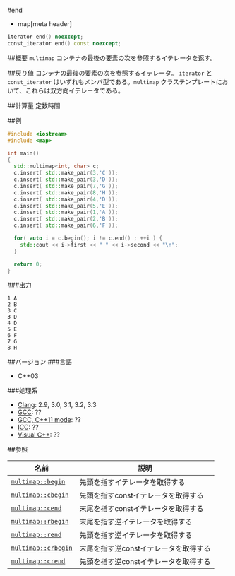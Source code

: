 #end
* map[meta header]

```cpp
iterator end() noexcept;
const_iterator end() const noexcept;
```

##概要
`multimap` コンテナの最後の要素の次を参照するイテレータを返す。


##戻り値
コンテナの最後の要素の次を参照するイテレータ。 
`iterator` と `const_iterator` はいずれもメンバ型である。`multimap` クラステンプレートにおいて、これらは双方向イテレータである。


##計算量
定数時間


##例
```cpp
#include <iostream>
#include <map>

int main()
{
  std::multimap<int, char> c;
  c.insert( std::make_pair(3,'C'));
  c.insert( std::make_pair(3,'D'));
  c.insert( std::make_pair(7,'G'));
  c.insert( std::make_pair(8,'H'));
  c.insert( std::make_pair(4,'D'));
  c.insert( std::make_pair(5,'E'));
  c.insert( std::make_pair(1,'A'));
  c.insert( std::make_pair(2,'B'));
  c.insert( std::make_pair(6,'F'));

  for( auto i = c.begin(); i != c.end() ; ++i ) {
    std::cout << i->first << " " << i->second << "\n";
  }

  return 0;
}
```

###出力
```
1 A
2 B
3 C
3 D
4 D
5 E
6 F
7 G
8 H
```

##バージョン
###言語
- C++03

###処理系
- [Clang](/implementation.md#clang): 2.9, 3.0, 3.1, 3.2, 3.3
- [GCC](/implementation.md#gcc): ??
- [GCC, C++11 mode](/implementation.md#gcc): ??
- [ICC](/implementation.md#icc): ??
- [Visual C++](/implementation.md#visual_cpp): ??


##参照

| 名前 | 説明 |
|------------------------------------------------------------------------------------------------|--------------------------------------------------|
| [`multimap::begin`](/reference/map/multimap/begin.md) | 先頭を指すイテレータを取得する |
| [`multimap::cbegin`](/reference/map/multimap/cbegin.md) | 先頭を指すconstイテレータを取得する |
| [`multimap::cend`](/reference/map/multimap/cend.md) | 末尾を指すconstイテレータを取得する |
| [`multimap::rbegin`](/reference/map/multimap/rbegin.md) | 末尾を指す逆イテレータを取得する |
| [`multimap::rend`](/reference/map/multimap/rend.md) | 先頭を指す逆イテレータを取得する |
| [`multimap::crbegin`](/reference/map/multimap/rbegin.md) | 末尾を指す逆constイテレータを取得する |
| [`multimap::crend`](/reference/map/multimap/rend.md) | 先頭を指す逆constイテレータを取得する |
